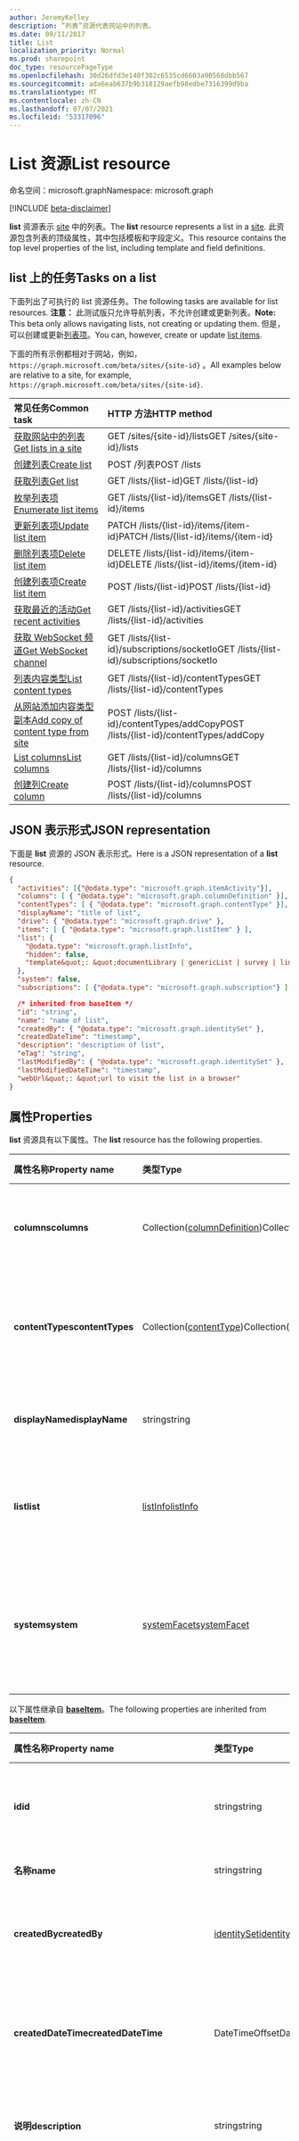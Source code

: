 ```yaml
---
author: JeremyKelley
description: ”列表”资源代表网站中的列表。
ms.date: 09/11/2017
title: List
localization_priority: Normal
ms.prod: sharepoint
doc_type: resourcePageType
ms.openlocfilehash: 30d26dfd3e140f302c6535cd6603a90568dbb567
ms.sourcegitcommit: ada6eab637b9b318129aefb98edbe7316399d9ba
ms.translationtype: MT
ms.contentlocale: zh-CN
ms.lasthandoff: 07/07/2021
ms.locfileid: "53317096"
---
```

# <a name="list-resource"></a><span data-ttu-id="de07b-103">List 资源</span><span class="sxs-lookup"><span data-stu-id="de07b-103">List resource</span></span>

<span data-ttu-id="de07b-104">命名空间：microsoft.graph</span><span class="sxs-lookup"><span data-stu-id="de07b-104">Namespace: microsoft.graph</span></span>

[!INCLUDE [beta-disclaimer](../../includes/beta-disclaimer.md)]

<span data-ttu-id="de07b-105">**list** 资源表示 [site][] 中的列表。</span><span class="sxs-lookup"><span data-stu-id="de07b-105">The **list** resource represents a list in a [site][].</span></span>
<span data-ttu-id="de07b-106">此资源包含列表的顶级属性，其中包括模板和字段定义。</span><span class="sxs-lookup"><span data-stu-id="de07b-106">This resource contains the top level properties of the list, including template and field definitions.</span></span>

## <a name="tasks-on-a-list"></a><span data-ttu-id="de07b-107">list 上的任务</span><span class="sxs-lookup"><span data-stu-id="de07b-107">Tasks on a list</span></span>

<span data-ttu-id="de07b-108">下面列出了可执行的 list 资源任务。</span><span class="sxs-lookup"><span data-stu-id="de07b-108">The following tasks are available for list resources.</span></span>
<span data-ttu-id="de07b-109">**注意：** 此测试版只允许导航列表，不允许创建或更新列表。</span><span class="sxs-lookup"><span data-stu-id="de07b-109">**Note:** This beta only allows navigating lists, not creating or updating them.</span></span>
<span data-ttu-id="de07b-110">但是，可以创建或更新[列表项][listItem]。</span><span class="sxs-lookup"><span data-stu-id="de07b-110">You can, however, create or update [list items][listItem].</span></span>

<span data-ttu-id="de07b-111">下面的所有示例都相对于网站，例如， `https://graph.microsoft.com/beta/sites/{site-id}` 。</span><span class="sxs-lookup"><span data-stu-id="de07b-111">All examples below are relative to a site, for example, `https://graph.microsoft.com/beta/sites/{site-id}`.</span></span>

| <span data-ttu-id="de07b-112">常见任务</span><span class="sxs-lookup"><span data-stu-id="de07b-112">Common task</span></span>               | <span data-ttu-id="de07b-113">HTTP 方法</span><span class="sxs-lookup"><span data-stu-id="de07b-113">HTTP method</span></span>
|:--------------------------|:------------------------------
| <span data-ttu-id="de07b-114">[获取网站中的列表][]</span><span class="sxs-lookup"><span data-stu-id="de07b-114">[Get lists in a site][]</span></span>   | <span data-ttu-id="de07b-115">GET /sites/{site-id}/lists</span><span class="sxs-lookup"><span data-stu-id="de07b-115">GET /sites/{site-id}/lists</span></span>
| <span data-ttu-id="de07b-116">[创建列表][]</span><span class="sxs-lookup"><span data-stu-id="de07b-116">[Create list][]</span></span>           | <span data-ttu-id="de07b-117">POST /列表</span><span class="sxs-lookup"><span data-stu-id="de07b-117">POST /lists</span></span>
| <span data-ttu-id="de07b-118">[获取列表][]</span><span class="sxs-lookup"><span data-stu-id="de07b-118">[Get list][]</span></span>              | <span data-ttu-id="de07b-119">GET /lists/{list-id}</span><span class="sxs-lookup"><span data-stu-id="de07b-119">GET /lists/{list-id}</span></span>
| <span data-ttu-id="de07b-120">[枚举列表项][]</span><span class="sxs-lookup"><span data-stu-id="de07b-120">[Enumerate list items][]</span></span>  | <span data-ttu-id="de07b-121">GET /lists/{list-id}/items</span><span class="sxs-lookup"><span data-stu-id="de07b-121">GET /lists/{list-id}/items</span></span>
| <span data-ttu-id="de07b-122">[更新列表项][]</span><span class="sxs-lookup"><span data-stu-id="de07b-122">[Update list item][]</span></span>      | <span data-ttu-id="de07b-123">PATCH /lists/{list-id}/items/{item-id}</span><span class="sxs-lookup"><span data-stu-id="de07b-123">PATCH /lists/{list-id}/items/{item-id}</span></span>
| <span data-ttu-id="de07b-124">[删除列表项][]</span><span class="sxs-lookup"><span data-stu-id="de07b-124">[Delete list item][]</span></span>      | <span data-ttu-id="de07b-125">DELETE /lists/{list-id}/items/{item-id}</span><span class="sxs-lookup"><span data-stu-id="de07b-125">DELETE /lists/{list-id}/items/{item-id}</span></span>
| <span data-ttu-id="de07b-126">[创建列表项][]</span><span class="sxs-lookup"><span data-stu-id="de07b-126">[Create list item][]</span></span>      | <span data-ttu-id="de07b-127">POST /lists/{list-id}</span><span class="sxs-lookup"><span data-stu-id="de07b-127">POST /lists/{list-id}</span></span>
| <span data-ttu-id="de07b-128">[获取最近的活动][]</span><span class="sxs-lookup"><span data-stu-id="de07b-128">[Get recent activities][]</span></span> | <span data-ttu-id="de07b-129">GET /lists/{list-id}/activities</span><span class="sxs-lookup"><span data-stu-id="de07b-129">GET /lists/{list-id}/activities</span></span>
| <span data-ttu-id="de07b-130">[获取 WebSocket 频道][]</span><span class="sxs-lookup"><span data-stu-id="de07b-130">[Get WebSocket channel][]</span></span> | <span data-ttu-id="de07b-131">GET /lists/{list-id}/subscriptions/socketIo</span><span class="sxs-lookup"><span data-stu-id="de07b-131">GET /lists/{list-id}/subscriptions/socketIo</span></span>
|<span data-ttu-id="de07b-132">[列表内容类型][]</span><span class="sxs-lookup"><span data-stu-id="de07b-132">[List content types][]</span></span>          | <span data-ttu-id="de07b-133">GET /lists/{list-id}/contentTypes</span><span class="sxs-lookup"><span data-stu-id="de07b-133">GET /lists/{list-id}/contentTypes</span></span>
|<span data-ttu-id="de07b-134">[从网站添加内容类型副本][]</span><span class="sxs-lookup"><span data-stu-id="de07b-134">[Add copy of content type from site][]</span></span> | <span data-ttu-id="de07b-135">POST /lists/{list-id}/contentTypes/addCopy</span><span class="sxs-lookup"><span data-stu-id="de07b-135">POST /lists/{list-id}/contentTypes/addCopy</span></span>
|<span data-ttu-id="de07b-136">[List columns][]</span><span class="sxs-lookup"><span data-stu-id="de07b-136">[List columns][]</span></span>               | <span data-ttu-id="de07b-137">GET /lists/{list-id}/columns</span><span class="sxs-lookup"><span data-stu-id="de07b-137">GET /lists/{list-id}/columns</span></span>
|<span data-ttu-id="de07b-138">[创建列][]</span><span class="sxs-lookup"><span data-stu-id="de07b-138">[Create column][]</span></span>              | <span data-ttu-id="de07b-139">POST /lists/{list-id}/columns</span><span class="sxs-lookup"><span data-stu-id="de07b-139">POST /lists/{list-id}/columns</span></span>

[获取网站中的列表]: ../api/list-list.md
[Get lists in a site]: ../api/list-list.md
[获取列表]: ../api/list-get.md
[Get list]: ../api/list-get.md
[创建列表]: ../api/list-create.md
[Create list]: ../api/list-create.md
[枚举列表项]: ../api/listitem-list.md
[Enumerate list items]: ../api/listitem-list.md
[更新列表项]: ../api/listitem-update.md
[Update list item]: ../api/listitem-update.md
[删除列表项]: ../api/listitem-delete.md
[Delete list item]: ../api/listitem-delete.md
[创建列表项]: ../api/listitem-create.md
[Create list item]: ../api/listitem-create.md
[获取最近的活动]: ../api/activities-list.md
[Get recent activities]: ../api/activities-list.md
[获取 WebSocket 频道]: ../api/subscriptions-socketio.md
[Get WebSocket channel]: ../api/subscriptions-socketio.md
[列表内容类型]: ../api/list-list-contenttypes.md
[List content types]: ../api/list-list-contenttypes.md
[从网站添加内容类型副本]: ../api/contenttype-addCopy.md
[Add copy of content type from site]: ../api/contenttype-addCopy.md
[List columns]: ../api/list-list-columns.md
[创建列]: ../api/list-post-columns.md
[Create column]: ../api/list-post-columns.md
## <a name="json-representation"></a><span data-ttu-id="de07b-153">JSON 表示形式</span><span class="sxs-lookup"><span data-stu-id="de07b-153">JSON representation</span></span>

<span data-ttu-id="de07b-154">下面是 **list** 资源的 JSON 表示形式。</span><span class="sxs-lookup"><span data-stu-id="de07b-154">Here is a JSON representation of a **list** resource.</span></span>

<!-- { "blockType": "resource", 
       "@odata.type": "microsoft.graph.list",
       "keyProperty": "id", 
       "optionalProperties": [ "items", "drive"] } -->

```json
{
  "activities": [{"@odata.type": "microsoft.graph.itemActivity"}],
  "columns": [ { "@odata.type": "microsoft.graph.columnDefinition" }],
  "contentTypes": [ { "@odata.type": "microsoft.graph.contentType" }],
  "displayName": "title of list",
  "drive": { "@odata.type": "microsoft.graph.drive" },
  "items": [ { "@odata.type": "microsoft.graph.listItem" } ],
  "list": {
    "@odata.type": "microsoft.graph.listInfo",
    "hidden": false,
    "template&quot;: &quot;documentLibrary | genericList | survey | links | announcements | contacts ..."
  },
  "system": false,
  "subscriptions": [ {"@odata.type": "microsoft.graph.subscription"} ],

  /* inherited from baseItem */
  "id": "string",
  "name": "name of list",
  "createdBy": { "@odata.type": "microsoft.graph.identitySet" },
  "createdDateTime": "timestamp",
  "description": "description of list",
  "eTag": "string",
  "lastModifiedBy": { "@odata.type": "microsoft.graph.identitySet" },
  "lastModifiedDateTime": "timestamp",
  "webUrl&quot;: &quot;url to visit the list in a browser"
}
```

## <a name="properties"></a><span data-ttu-id="de07b-155">属性</span><span class="sxs-lookup"><span data-stu-id="de07b-155">Properties</span></span>

<span data-ttu-id="de07b-156">**list** 资源具有以下属性。</span><span class="sxs-lookup"><span data-stu-id="de07b-156">The **list** resource has the following properties.</span></span>

| <span data-ttu-id="de07b-157">属性名称</span><span class="sxs-lookup"><span data-stu-id="de07b-157">Property name</span></span>    | <span data-ttu-id="de07b-158">类型</span><span class="sxs-lookup"><span data-stu-id="de07b-158">Type</span></span>                             | <span data-ttu-id="de07b-159">说明</span><span class="sxs-lookup"><span data-stu-id="de07b-159">Description</span></span>
|:-----------------|:---------------------------------|:---------------------------
| <span data-ttu-id="de07b-160">**columns**</span><span class="sxs-lookup"><span data-stu-id="de07b-160">**columns**</span></span>      | <span data-ttu-id="de07b-161">Collection([columnDefinition][])</span><span class="sxs-lookup"><span data-stu-id="de07b-161">Collection([columnDefinition][])</span></span> | <span data-ttu-id="de07b-162">此列表的字段定义集合。</span><span class="sxs-lookup"><span data-stu-id="de07b-162">The collection of field definitions for this list.</span></span>
| <span data-ttu-id="de07b-163">**contentTypes**</span><span class="sxs-lookup"><span data-stu-id="de07b-163">**contentTypes**</span></span> | <span data-ttu-id="de07b-164">Collection([contentType][])</span><span class="sxs-lookup"><span data-stu-id="de07b-164">Collection([contentType][])</span></span>      | <span data-ttu-id="de07b-165">此列表中出现的内容类型的集合。</span><span class="sxs-lookup"><span data-stu-id="de07b-165">The collection of content types present in this list.</span></span>
| <span data-ttu-id="de07b-166">**displayName**</span><span class="sxs-lookup"><span data-stu-id="de07b-166">**displayName**</span></span>  | <span data-ttu-id="de07b-167">string</span><span class="sxs-lookup"><span data-stu-id="de07b-167">string</span></span>                           | <span data-ttu-id="de07b-168">列表的可显示标题。</span><span class="sxs-lookup"><span data-stu-id="de07b-168">The displayable title of the list.</span></span>
| <span data-ttu-id="de07b-169">**list**</span><span class="sxs-lookup"><span data-stu-id="de07b-169">**list**</span></span>         | <span data-ttu-id="de07b-170">[listInfo][]</span><span class="sxs-lookup"><span data-stu-id="de07b-170">[listInfo][]</span></span>                     | <span data-ttu-id="de07b-171">提供关于列表的其他详细信息。</span><span class="sxs-lookup"><span data-stu-id="de07b-171">Provides additional details about the list.</span></span>
| <span data-ttu-id="de07b-172">**system**</span><span class="sxs-lookup"><span data-stu-id="de07b-172">**system**</span></span>       | <span data-ttu-id="de07b-173">[systemFacet][]</span><span class="sxs-lookup"><span data-stu-id="de07b-173">[systemFacet][]</span></span>                  | <span data-ttu-id="de07b-174">如果存在，则表示这是系统管理的列表。</span><span class="sxs-lookup"><span data-stu-id="de07b-174">If present, indicates that this is a system-managed list.</span></span> <span data-ttu-id="de07b-175">只读。</span><span class="sxs-lookup"><span data-stu-id="de07b-175">Read-only.</span></span>

<span data-ttu-id="de07b-176">以下属性继承自 **[baseItem][]**。</span><span class="sxs-lookup"><span data-stu-id="de07b-176">The following properties are inherited from **[baseItem][]**.</span></span>

| <span data-ttu-id="de07b-177">属性名称</span><span class="sxs-lookup"><span data-stu-id="de07b-177">Property name</span></span>            | <span data-ttu-id="de07b-178">类型</span><span class="sxs-lookup"><span data-stu-id="de07b-178">Type</span></span>             | <span data-ttu-id="de07b-179">说明</span><span class="sxs-lookup"><span data-stu-id="de07b-179">Description</span></span>
|:-------------------------|:-----------------|:-------------------------------
| <span data-ttu-id="de07b-180">**id**</span><span class="sxs-lookup"><span data-stu-id="de07b-180">**id**</span></span>                   | <span data-ttu-id="de07b-181">string</span><span class="sxs-lookup"><span data-stu-id="de07b-181">string</span></span>           | <span data-ttu-id="de07b-p104">项的唯一标识符。只读。</span><span class="sxs-lookup"><span data-stu-id="de07b-p104">The unique identifier of the item. Read-only.</span></span>
| <span data-ttu-id="de07b-184">**名称**</span><span class="sxs-lookup"><span data-stu-id="de07b-184">**name**</span></span>                 | <span data-ttu-id="de07b-185">string</span><span class="sxs-lookup"><span data-stu-id="de07b-185">string</span></span>           | <span data-ttu-id="de07b-186">项目名称。</span><span class="sxs-lookup"><span data-stu-id="de07b-186">The name of the item.</span></span>
| <span data-ttu-id="de07b-187">**createdBy**</span><span class="sxs-lookup"><span data-stu-id="de07b-187">**createdBy**</span></span>            | <span data-ttu-id="de07b-188">[identitySet][]</span><span class="sxs-lookup"><span data-stu-id="de07b-188">[identitySet][]</span></span>  | <span data-ttu-id="de07b-189">此项的创建者的标识。</span><span class="sxs-lookup"><span data-stu-id="de07b-189">Identity of the creator of this item.</span></span> <span data-ttu-id="de07b-190">只读。</span><span class="sxs-lookup"><span data-stu-id="de07b-190">Read-only.</span></span>
| <span data-ttu-id="de07b-191">**createdDateTime**</span><span class="sxs-lookup"><span data-stu-id="de07b-191">**createdDateTime**</span></span>      | <span data-ttu-id="de07b-192">DateTimeOffset</span><span class="sxs-lookup"><span data-stu-id="de07b-192">DateTimeOffset</span></span>   | <span data-ttu-id="de07b-p106">创建项目的日期和时间。只读。</span><span class="sxs-lookup"><span data-stu-id="de07b-p106">The date and time the item was created. Read-only.</span></span>
| <span data-ttu-id="de07b-195">**说明**</span><span class="sxs-lookup"><span data-stu-id="de07b-195">**description**</span></span>          | <span data-ttu-id="de07b-196">string</span><span class="sxs-lookup"><span data-stu-id="de07b-196">string</span></span>           | <span data-ttu-id="de07b-197">项目的描述性文本。</span><span class="sxs-lookup"><span data-stu-id="de07b-197">The descriptive text for the item.</span></span>
| <span data-ttu-id="de07b-198">**lastModifiedBy**</span><span class="sxs-lookup"><span data-stu-id="de07b-198">**lastModifiedBy**</span></span>       | <span data-ttu-id="de07b-199">[identitySet][]</span><span class="sxs-lookup"><span data-stu-id="de07b-199">[identitySet][]</span></span>  | <span data-ttu-id="de07b-200">此项的最后一个修饰符的标识。</span><span class="sxs-lookup"><span data-stu-id="de07b-200">Identity of the last modifier of this item.</span></span> <span data-ttu-id="de07b-201">只读。</span><span class="sxs-lookup"><span data-stu-id="de07b-201">Read-only.</span></span>
| <span data-ttu-id="de07b-202">**lastModifiedDateTime**</span><span class="sxs-lookup"><span data-stu-id="de07b-202">**lastModifiedDateTime**</span></span> | <span data-ttu-id="de07b-203">DateTimeOffset</span><span class="sxs-lookup"><span data-stu-id="de07b-203">DateTimeOffset</span></span>   | <span data-ttu-id="de07b-p108">上次修改项目的日期和时间。只读。</span><span class="sxs-lookup"><span data-stu-id="de07b-p108">The date and time the item was last modified. Read-only.</span></span>
| <span data-ttu-id="de07b-206">**webUrl**</span><span class="sxs-lookup"><span data-stu-id="de07b-206">**webUrl**</span></span>               | <span data-ttu-id="de07b-207">string (url)</span><span class="sxs-lookup"><span data-stu-id="de07b-207">string (url)</span></span>     | <span data-ttu-id="de07b-p109">在浏览器中显示此项目的 URL。只读。</span><span class="sxs-lookup"><span data-stu-id="de07b-p109">URL that displays the item in the browser. Read-only.</span></span>

## <a name="relationships"></a><span data-ttu-id="de07b-210">关系</span><span class="sxs-lookup"><span data-stu-id="de07b-210">Relationships</span></span>

<span data-ttu-id="de07b-211">**list** 资源与其他资源具有以下关系。</span><span class="sxs-lookup"><span data-stu-id="de07b-211">The **list** resource has the following relationships to other resources.</span></span>

| <span data-ttu-id="de07b-212">关系名称</span><span class="sxs-lookup"><span data-stu-id="de07b-212">Relationship name</span></span> | <span data-ttu-id="de07b-213">类型</span><span class="sxs-lookup"><span data-stu-id="de07b-213">Type</span></span>                        | <span data-ttu-id="de07b-214">说明</span><span class="sxs-lookup"><span data-stu-id="de07b-214">Description</span></span>
|:------------------|:----------------------------|:------------------------------
| <span data-ttu-id="de07b-215">**activities**</span><span class="sxs-lookup"><span data-stu-id="de07b-215">**activities**</span></span>    | <span data-ttu-id="de07b-216">[itemActivity][] 集合</span><span class="sxs-lookup"><span data-stu-id="de07b-216">[itemActivity][] collection</span></span> | <span data-ttu-id="de07b-217">最近发生在此列表内的活动。</span><span class="sxs-lookup"><span data-stu-id="de07b-217">The recent activities that took place within this list.</span></span>
| <span data-ttu-id="de07b-218">**drive**</span><span class="sxs-lookup"><span data-stu-id="de07b-218">**drive**</span></span>         | <span data-ttu-id="de07b-219">[drive][]</span><span class="sxs-lookup"><span data-stu-id="de07b-219">[drive][]</span></span>                   | <span data-ttu-id="de07b-220">仅存在于文档库中。</span><span class="sxs-lookup"><span data-stu-id="de07b-220">Only present on document libraries.</span></span> <span data-ttu-id="de07b-221">允许使用 [driveItems][driveItem] 作为 [drive][] 资源访问列表。</span><span class="sxs-lookup"><span data-stu-id="de07b-221">Allows access to the list as a [drive][] resource with [driveItems][driveItem].</span></span>
| <span data-ttu-id="de07b-222">**项目**</span><span class="sxs-lookup"><span data-stu-id="de07b-222">**items**</span></span>         | <span data-ttu-id="de07b-223">Collection([listItem][])</span><span class="sxs-lookup"><span data-stu-id="de07b-223">Collection([listItem][])</span></span>    | <span data-ttu-id="de07b-224">列表中包含的所有项。</span><span class="sxs-lookup"><span data-stu-id="de07b-224">All items contained in the list.</span></span>
| <span data-ttu-id="de07b-225">订阅</span><span class="sxs-lookup"><span data-stu-id="de07b-225">subscriptions</span></span>      | <span data-ttu-id="de07b-226">[订阅][]集合</span><span class="sxs-lookup"><span data-stu-id="de07b-226">[subscription][] collection</span></span> | <span data-ttu-id="de07b-227">列表上的订阅集。</span><span class="sxs-lookup"><span data-stu-id="de07b-227">The set of subscriptions on the list.</span></span>

[baseItem]: baseitem.md
[contentType]: contenttype.md
[drive]: drive.md
[driveItem]: driveitem.md
[columnDefinition]: columndefinition.md
[identitySet]: identityset.md
[itemActivity]: itemactivity.md
[listInfo]: listinfo.md
[listItem]: listitem.md
[site]: site.md
[systemFacet]: systemfacet.md
[订阅]: subscription.md
[subscription]: subscription.md

<!--
{
  "type": "#page.annotation",
  "description": "",
  "keywords": "",
  "section": "documentation",
  "tocPath": "Resources/Lists",
  "tocBookmarks": {
    "Lists&quot;: &quot;#"
  },
  "suppressions": []
}
-->



